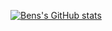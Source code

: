 [![Bens's GitHub stats](https://github-readme-stats.vercel.app/api?username=B2Gdevs)](https://github.com/anuraghazra/github-readme-stats)
